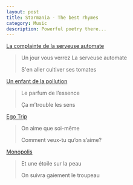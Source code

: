 ```yaml
---
layout: post
title: Starmania - The best rhymes
category: Music
description: Powerful poetry there...
---
```


[La complainte de la serveuse automate](https://genius.com/Starmania-la-complainte-de-la-serveuse-automate-lyrics)

> Un jour vous verrez La serveuse automate
>
> S'en aller cultiver ses tomates

[Un enfant de la pollution](https://genius.com/Starmania-un-enfant-de-la-pollution-lyrics)

> Le parfum de l’essence
>
> Ça m’trouble les sens

[Ego Trip](https://genius.com/Starmania-la-complainte-de-la-serveuse-automate-lyrics)

> On aime que soi-même
>
> Comment veux-tu qu’on s’aime?

[Monopolis](https://paroles2chansons.lemonde.fr/paroles-starmania/paroles-monopolis.html)

> Et une étoile sur la peau
>
> On suivra gaiement le troupeau
